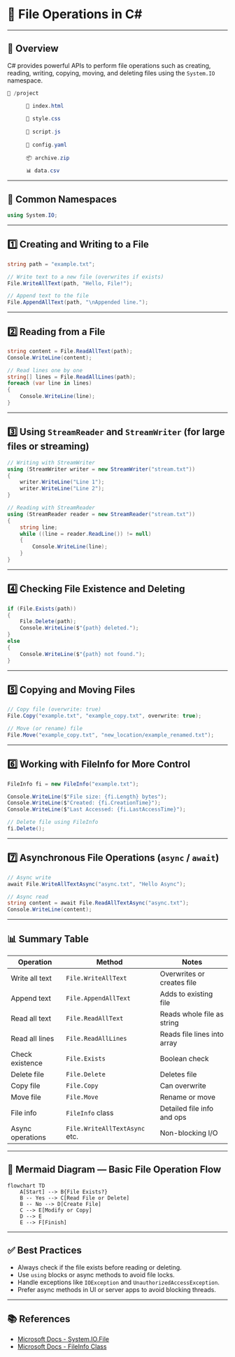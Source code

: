 # 📂 File Operations in C#

---

## 📌 Overview

C# provides powerful APIs to perform file operations such as creating, reading, writing, copying, moving, and deleting files using the `System.IO` namespace.

```csharp
📁 /project

      📄 index.html
  
      📄 style.css
  
      📜 script.js
  
      🧱 config.yaml
  
      📦 archive.zip
  
      📊 data.csv

```
---

## 🔧 Common Namespaces

```csharp
using System.IO;
```

---

## 1️⃣ Creating and Writing to a File

```csharp
string path = "example.txt";

// Write text to a new file (overwrites if exists)
File.WriteAllText(path, "Hello, File!");

// Append text to the file
File.AppendAllText(path, "\nAppended line.");
```

---

## 2️⃣ Reading from a File

```csharp
string content = File.ReadAllText(path);
Console.WriteLine(content);

// Read lines one by one
string[] lines = File.ReadAllLines(path);
foreach (var line in lines)
{
    Console.WriteLine(line);
}
```

---

## 3️⃣ Using `StreamReader` and `StreamWriter` (for large files or streaming)

```csharp
// Writing with StreamWriter
using (StreamWriter writer = new StreamWriter("stream.txt"))
{
    writer.WriteLine("Line 1");
    writer.WriteLine("Line 2");
}

// Reading with StreamReader
using (StreamReader reader = new StreamReader("stream.txt"))
{
    string line;
    while ((line = reader.ReadLine()) != null)
    {
        Console.WriteLine(line);
    }
}
```

---

## 4️⃣ Checking File Existence and Deleting

```csharp
if (File.Exists(path))
{
    File.Delete(path);
    Console.WriteLine($"{path} deleted.");
}
else
{
    Console.WriteLine($"{path} not found.");
}
```

---

## 5️⃣ Copying and Moving Files

```csharp
// Copy file (overwrite: true)
File.Copy("example.txt", "example_copy.txt", overwrite: true);

// Move (or rename) file
File.Move("example_copy.txt", "new_location/example_renamed.txt");
```

---

## 6️⃣ Working with FileInfo for More Control

```csharp
FileInfo fi = new FileInfo("example.txt");

Console.WriteLine($"File size: {fi.Length} bytes");
Console.WriteLine($"Created: {fi.CreationTime}");
Console.WriteLine($"Last Accessed: {fi.LastAccessTime}");

// Delete file using FileInfo
fi.Delete();
```

---

## 7️⃣ Asynchronous File Operations (`async` / `await`)

```csharp
// Async write
await File.WriteAllTextAsync("async.txt", "Hello Async");

// Async read
string content = await File.ReadAllTextAsync("async.txt");
Console.WriteLine(content);
```

---

## 📊 Summary Table

| Operation         | Method                         | Notes                       |
|-------------------|--------------------------------|-----------------------------|
| Write all text    | `File.WriteAllText`             | Overwrites or creates file   |
| Append text      | `File.AppendAllText`            | Adds to existing file        |
| Read all text    | `File.ReadAllText`              | Reads whole file as string   |
| Read all lines   | `File.ReadAllLines`             | Reads file lines into array  |
| Check existence  | `File.Exists`                   | Boolean check                |
| Delete file      | `File.Delete`                   | Deletes file                 |
| Copy file        | `File.Copy`                     | Can overwrite                |
| Move file        | `File.Move`                     | Rename or move               |
| File info        | `FileInfo` class                | Detailed file info and ops   |
| Async operations | `File.WriteAllTextAsync` etc.  | Non-blocking I/O             |

---

## 🧭 Mermaid Diagram — Basic File Operation Flow

```mermaid
flowchart TD
    A[Start] --> B{File Exists?}
    B -- Yes --> C[Read File or Delete]
    B -- No --> D[Create File]
    C --> E[Modify or Copy]
    D --> E
    E --> F[Finish]
```

---

## ✅ Best Practices

- Always check if the file exists before reading or deleting.
- Use `using` blocks or async methods to avoid file locks.
- Handle exceptions like `IOException` and `UnauthorizedAccessException`.
- Prefer async methods in UI or server apps to avoid blocking threads.

---

## 📚 References

- [Microsoft Docs - System.IO.File](https://learn.microsoft.com/en-us/dotnet/api/system.io.file)
- [Microsoft Docs - FileInfo Class](https://learn.microsoft.com/en-us/dotnet/api/system.io.fileinfo)
